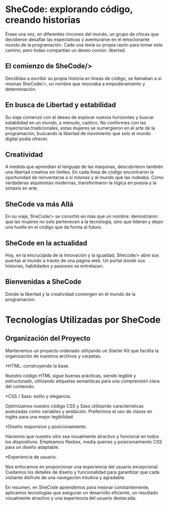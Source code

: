 # SheCode: explorando código, creando historias

Érase una vez, en diferentes rincones del mundo, un grupo de chicas que decidieron desafiar las expectativas y aventurarse en el emocionante mundo de la programación. Cada una tenía su propia razón para tomar este camino, pero todas compartían un deseo común: libertad.

## El comienzo de SheCode/>

Decididas a escribir su propia historia en líneas de código, se llamaban a sí mismas SheCode/>, un nombre que resonaba a empoderamiento y determinación.

## En busca de Libertad y estabilidad

Su viaje comenzó con el deseo de explorar nuevos horizontes y buscar estabilidad en un mundo, a menudo, caótico. No conformes con las trayectorias tradicionales, estas mujeres se sumergieron en el arte de la programación, buscando la libertad de movimiento que solo el mundo digital podía ofrecer.

## Creatividad

A medida que aprendían el lenguaje de las máquinas, descubrieron también una libertad creativa sin límites. En cada línea de código encontraron la oportunidad de reinventarse a sí mismas y al mundo que las rodeaba. Como verdaderas alquimistas modernas, transformaron la lógica en poesía y la sintaxis en arte.

## SheCode va más Allá

En su viaje, SheCode/> se convirtió en más que un nombre: demostraron que las mujeres no solo pertenecen a la tecnología, sino que lideran y dejan una huella en el código que da forma al futuro.

## SheCode en la actualidad

Hoy, en la encrucijada de la innovación y la igualdad, Shecode/> abre sus puertas al mundo a través de una página web. Un portal donde sus historias, habilidades y pasiones se entrelazan.

## Bienvenidas a SheCode

Donde la libertad y la creatividad convergen en el mundo de la programación.

# Tecnologías Utilizadas por SheCode

## Organización del Proyecto

Mantenemos un proyecto ordenado utilizando un Starter Kit que facilita la organización de nuestros archivos y carpetas.

\*HTML: construyendo la base.

Nuestro código HTML sigue buenas prácticas, siendo legible y estructurado, utilizando etiquetas semánticas para una comprensión clara del contenido.

\*CSS / Sass: estilo y elegancia.

Optimizamos nuestro código CSS y Sass utilizando características avanzadas como variables y anidación. Preferimos el uso de clases en inglés para una mejor legibilidad.

\*Diseño responsive y posicionamiento.

Hacemos que nuestro sitio sea visualmente atractivo y funcional en todos los dispositivos. Empleamos flexbox, media queries y posicionamiento CSS para un diseño adaptable.

\*Experiencia de usuario.

Nos enfocamos en proporcionar una experiencia del usuario excepcional. Cuidamos los detalles de diseño y funcionalidad para garantizar que cada visitante disfrute de una navegación intuitiva y agradable.

En resumen, en SheCode aprendemos para mejorar constantemente, aplicamos tecnologías que aseguran un desarrollo eficiente, un resultado visualmente atractivo y una experiencia del usuario destacada.
